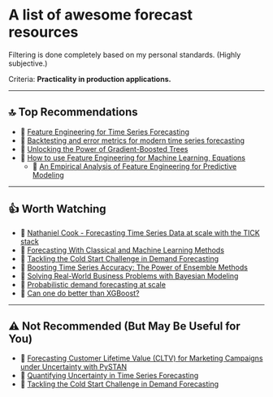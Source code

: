 # A list of awesome forecast resources

Filtering is done completely based on my personal standards. (Highly subjective.)

Criteria: **Practicality in production applications.**

---

## 🔝 **Top Recommendations**  

- 🎥 [Feature Engineering for Time Series Forecasting](https://www.youtube.com/watch?v=9QtL7m3YS9I)  
- 🎥 [Backtesting and error metrics for modern time series forecasting](https://www.youtube.com/watch?v=dSTXd8Hx728)  
- 🎥 [Unlocking the Power of Gradient-Boosted Trees](https://www.youtube.com/watch?v=qGsHlvE8KZM)  
- 🎥 [How to use Feature Engineering for Machine Learning, Equations](https://www.youtube.com/watch?v=X4pWmkxEikM)  
  - 📄 [An Empirical Analysis of Feature Engineering for Predictive Modeling](https://arxiv.org/pdf/1701.07852)  

---

## 👍 **Worth Watching**  

- 🎥 [Nathaniel Cook - Forecasting Time Series Data at scale with the TICK stack](https://www.youtube.com/watch?v=raEyZEryC0k)  
- 🎥 [Forecasting With Classical and Machine Learning Methods](https://www.youtube.com/watch?v=QPIimJphFu8)  
- 🎥 [Tackling the Cold Start Challenge in Demand Forecasting](https://www.youtube.com/watch?v=dm3lDANtp-0)  
- 🎥 [Boosting Time Series Accuracy: The Power of Ensemble Methods](https://www.youtube.com/watch?v=xnF9QajUzv0)  
- 🎥 [Solving Real-World Business Problems with Bayesian Modeling](https://www.youtube.com/watch?v=twpZhNqVExc)  
- 🎥 [Probabilistic demand forecasting at scale](https://www.youtube.com/watch?v=FatXhiybhrw)  
- 🎥 [Can one do better than XGBoost?](https://www.youtube.com/watch?v=5CWwwtEM2TA)  

---

## ⚠️ **Not Recommended (But May Be Useful for You)**  

- 🎥 [Forecasting Customer Lifetime Value (CLTV) for Marketing Campaigns under Uncertainty with PySTAN](https://www.youtube.com/watch?v=hcQST0RnN_o)  
- 🎥 [Quantifying Uncertainty in Time Series Forecasting](https://www.youtube.com/watch?v=Bj1U-Rrxk48)  
- 🎥 [Tackling the Cold Start Challenge in Demand Forecasting](https://www.youtube.com/watch?v=dm3lDANtp-0&t=1410s)  
